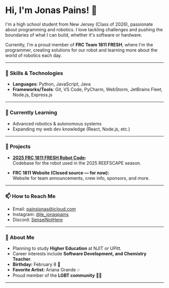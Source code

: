 # Hi, I'm Jonas Pains! 👋  
I'm a high school student from New Jersey (Class of 2026), passionate about programming and robotics. I love tackling challenges and pushing the boundaries of what I can build, whether it's software or hardware.

Currently, I'm a proud member of **FRC Team 1811 FRESH**, where I'm the programmer, creating solutions for our robot and learning more about the world of robotics each day.

---

### 🚀 Skills & Technologies
- **Languages**: Python, JavaScript, Java  
- **Frameworks/Tools**: Git, VS Code, PyCharm, WebStorm, JetBrains Fleet, Node.js, Express.js

---

### 🌱 Currently Learning
- Advanced robotics & autonomous systems  
- Expanding my web dev knowledge (React, Node.js, etc.)  

---

### 📝 Projects
- **[2025 FRC 1811 FRESH Robot Code](https://github.com/SenseiNotHere/2025Swerve):**  
  Codebase for the robot used in the 2025 REEFSCAPE season.  

- **FRC 1811 Website (Closed source — for now):**  
  Website for team announcements, crew info, sponsors, and more.

---

### 📫 How to Reach Me
- Email: [painsjonas@icloud.com](mailto:painsjonas@icloud.com)  
- Instagram: [@le_jonaspains](https://instagram.com/le_jonaspains)  
- Discord: [SenseiNotHere](https://discord.com/users/961762463823593523)  

---

### 🧑 About Me
- Planning to study **Higher Education** at NJIT or UPitt.  
- Career interests include **Software Development, and Chemistry Teacher**.  
- **Birthday:** February 8 🎉  
- **Favorite Artist:** Ariana Grande 🎶  
- Proud member of the **LGBT community** 🏳️‍🌈  

---
